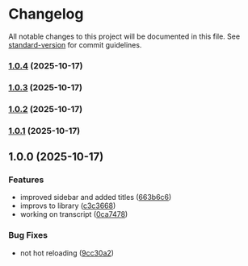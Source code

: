 # Changelog

All notable changes to this project will be documented in this file. See [standard-version](https://github.com/conventional-changelog/standard-version) for commit guidelines.

### [1.0.4](https://github.com/felipap/vlogger/compare/v1.0.3...v1.0.4) (2025-10-17)

### [1.0.3](https://github.com/felipap/vlogger/compare/v1.0.2...v1.0.3) (2025-10-17)

### [1.0.2](https://github.com/felipap/vlogger/compare/v1.0.1...v1.0.2) (2025-10-17)

### [1.0.1](https://github.com/felipap/vlogger/compare/v1.0.0...v1.0.1) (2025-10-17)

## 1.0.0 (2025-10-17)


### Features

* improved sidebar and added titles ([663b6c6](https://github.com/felipap/vlogger/commit/663b6c67bae31368041ef28db158185c7fc5a951))
* improvs to library ([c3c3668](https://github.com/felipap/vlogger/commit/c3c36682090374f037bcad9aa51c56e8b730e963))
* working on transcript ([0ca7478](https://github.com/felipap/vlogger/commit/0ca74789a52a60fbaae854dc6921a6bb105ed706))


### Bug Fixes

* not hot reloading ([9cc30a2](https://github.com/felipap/vlogger/commit/9cc30a2a9bd272345582a011b8dee37d3c2acf23))

